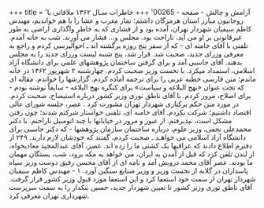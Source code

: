 +++
title = 'آرامش و چالش - صفحه - 00265'
+++
خاطرات سـال ۱۳۶۲ ملاقاتی با روحانیون مبارز استان هرمزگان داشتم؛ نماز مغرب و عشا را با هم خواندیم، مهندس کاظم سیفیان شهردار تهران، آمده بود و از فشاری که به خاطر واگذاری اراضی به طور غیرقانونی بر او می آید، ناراحت بود. مجلس و... فشار می آورند. شب به خانه آمدم. تلفنی با آقای خامنه ای - که از سفر پنج روزه برگشته اند ـ احوالپرسی کردم و راجع به معرفی وزرای جدید، صحبت شد. قرار شد، پنج شنبه لیست وزرای جدید را به مجلس بدهند. آقای جاسبی آمد و برای گرفتن ساختمان پژوهشهای علمی برای دانشگاه آزاد اسلامی، استمداد میکرد. با نخست وزیر صحبت کردم. چهارشنبه ۲ شهریور ۱۳۶۲ در خانه ماندم؛ متن فارسی خطبه عربی را برای ترجمه آماده کردم. گزارشها را خواندم. مقاله ای که تحت عنوان «نهج البلاغه و سیاست» برای کنگره نهج البلاغه - سابقاً نوشته بودم - برای اصلاح، مرور کردم. با آقای ناطق نوری وزیر کشور درباره استیضاح، صحبت کردم. در مورد متن حکم برکناری شهردار تهران مشورت کرد . عصر، جلسه شورای عالی اقتصاد داشتیم؛ شرکت نکردم. آقای خامنه ای، تلفنی خواستار شرکتم شدند؛ چون رفتن مشکل است، نپذیرفتم. از عبور و مرور در خیابانها با چند اتومبیل ناراحتم. با دکتر محمدعلی نجفی، وزیر علوم، درباره ساختمان سازمان پژوهشها - که دکتر جاسبی برای دانشگاه آزاد اسلامی می خواهـد ـ صحبت کردم، گفتند که خودشان لازم دارند. ۲۴۹ از دفترم اطلاع دادند که عراقیها یک کشتی ما را زده اند. عصر، آقای عبدالمجید معادیخواه، از لندن تلفن کرد که قبل از آمدن به ایران، می خواهد به مکه برود، شب، بستگان مهمان ما بودند. عصر آقای محمد درویش آمد و نامه ای از آقای محسن رفیق دوست وزیر سپاه پاسداران در گلایه از نخست وزیر و وزیر صنایع سنگین آورد. ۱ - مهندس کاظم سیفیان شهردار تهران از سمت خود استعفا کرد و این استعفا مورد قبول وزیر کشور قرار گرفت. آقای ناطق نوری وزیر کشور تا تعیین شهردار جدید، حسین بنکدار را به سمت سرپرست شهرداری تهران معرفی کرد.